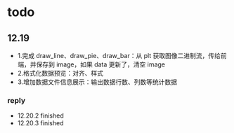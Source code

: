 # todo

## 12.19

* 1.完成 draw_line、draw_pie、draw_bar：从 plt 获取图像二进制流，传给前端，并保存到 image，如果 data 更新了，清空 image
* 2.格式化数据预览：对齐、样式
* 3.增加数据文件信息展示：输出数据行数、列数等统计数据

### reply

* 12.20.2 finished
* 12.20.3 finished